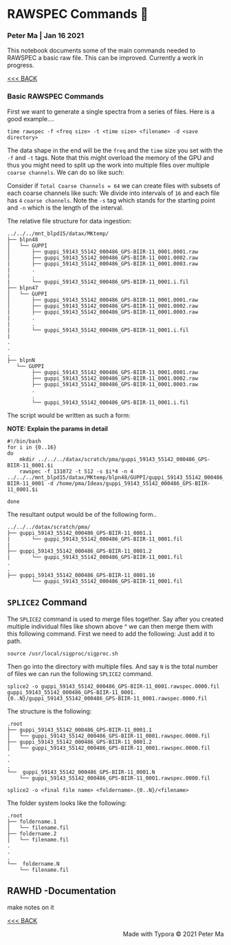 # RAWSPEC Commands 📀

### Peter Ma | Jan 16  2021

This notebook documents some of the main commands needed to RAWSPEC a basic raw file. This can be improved. Currently a work in progress. 

[<<< BACK](directory.html)



### Basic RAWSPEC Commands

First we want to generate a single spectra from a series of files. Here is a good example.... 

```{shell}
time rawspec -f <freq size> -t <time size> <filename> -d <save directory>
```

The data shape in the end will be the `freq` and the `time` size you set with the `-f` and `-t` tags. Note that this might overload the memory of the GPU and thus you might need to split up the work into multiple files over multiple `coarse channels`. We can do so like such: 

Consider if `Total Coarse Channels = 64` we can create files with subsets of each coarse channels like such: We divide into intervals of `16` and each file has `4` `coarse channels`. Note the `-s` tag which stands for the starting point and `-n` which is the length of the interval. 

The relative file structure for data ingestion:

```code
../../../mnt_blpd15/datax/MKtemp/
├── blpn48
│   └── GUPPI
│   	├── guppi_59143_55142_000486_GPS-BIIR-11_0001.0001.raw
│   	├── guppi_59143_55142_000486_GPS-BIIR-11_0001.0002.raw
|		├── guppi_59143_55142_000486_GPS-BIIR-11_0001.0003.raw
|		.	
|		.
|		└── guppi_59143_55142_000486_GPS-BIIR-11_0001.i.fil
├── blpn47
│   └── GUPPI
│   	├── guppi_59143_55142_000486_GPS-BIIR-11_0001.0001.raw
│   	├── guppi_59143_55142_000486_GPS-BIIR-11_0001.0002.raw
|		├── guppi_59143_55142_000486_GPS-BIIR-11_0001.0003.raw
|		.	
|		.
|		└── guppi_59143_55142_000486_GPS-BIIR-11_0001.i.fil
|
.
.
.
├── blpnN
   └── GUPPI
   		├── guppi_59143_55142_000486_GPS-BIIR-11_0001.0001.raw
   		├── guppi_59143_55142_000486_GPS-BIIR-11_0001.0002.raw
		├── guppi_59143_55142_000486_GPS-BIIR-11_0001.0003.raw
		.	
		.
		└── guppi_59143_55142_000486_GPS-BIIR-11_0001.i.fil

```

The script would be written as such a form: 

**NOTE: Explain the params in detail**

```{shell}
#!/bin/bash
for i in {0..16}
do
    mkdir ../../../datax/scratch/pma/guppi_59143_55142_000486_GPS-BIIR-11_0001.$i
    rawspec -f 131072 -t 512 -s $i*4 -n 4  ../../../mnt_blpd15/datax/MKtemp/blpn48/GUPPI/guppi_59143_55142_000486_GPS-BIIR-11_0001 -d /home/pma/Ideas/guppi_59143_55142_000486_GPS-BIIR-11_0001.$i
    
done
```

The resultant output would be of the following form..

```code
../../../datax/scratch/pma/
├── guppi_59143_55142_000486_GPS-BIIR-11_0001.1
|		└── guppi_59143_55142_000486_GPS-BIIR-11_0001.fil
|
├── guppi_59143_55142_000486_GPS-BIIR-11_0001.2
|		└── guppi_59143_55142_000486_GPS-BIIR-11_0001.fil
.
.
├── guppi_59143_55142_000486_GPS-BIIR-11_0001.16
		└── guppi_59143_55142_000486_GPS-BIIR-11_0001.fil
```



## `SPLICE2` Command

The `SPLICE2` command is used to merge files together. Say after you created multiple individual files like shown above ^ we can then merge them with this following command. First we need to add the following:  Just add it to path. 

```
source /usr/local/sigproc/sigproc.sh
```

Then go into the directory with multiple files. And say `N` is the total number of files we can run the following `SPLICE2` command. 

```shell
splice2 -o guppi_59143_55142_000486_GPS-BIIR-11_0001.rawspec.0000.fil guppi_59143_55142_000486_GPS-BIIR-11_0001.{0..N}/guppi_59143_55142_000486_GPS-BIIR-11_0001.rawspec.0000.fil 
```

The structure is the following: 

```code
.root
├── guppi_59143_55142_000486_GPS-BIIR-11_0001.1
│   └── guppi_59143_55142_000486_GPS-BIIR-11_0001.rawspec.0000.fil
├── guppi_59143_55142_000486_GPS-BIIR-11_0001.2
│   └── guppi_59143_55142_000486_GPS-BIIR-11_0001.rawspec.0000.fil
.
.
.
└──  guppi_59143_55142_000486_GPS-BIIR-11_0001.N
	└── guppi_59143_55142_000486_GPS-BIIR-11_0001.rawspec.0000.fil
```



```code
splice2 -o <final file name> <foldername>.{0..N}/<filename> 
```

The folder system looks like the following:

```code
.root
├── foldername.1
│   └── filename.fil
├── foldername.2
│   └── filename.fil
.
.
.
└──  foldername.N
	└── filename.fil
```





## RAWHD -Documentation 

make notes on it 



[<<< BACK](directory.html)




<div style="text-align:right">Made with Typora © 2021 Peter Ma </div>

